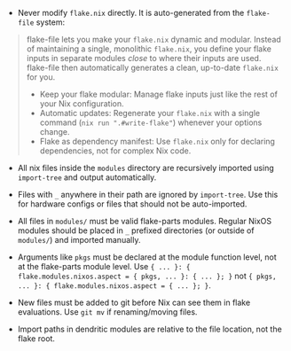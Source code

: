 - Never modify `flake.nix` directly. It is auto-generated from the `flake-file` system:

> flake-file lets you make your `flake.nix` dynamic and modular. Instead of maintaining a single, monolithic `flake.nix`, you define your flake inputs in separate modules _close_ to where their inputs are used. flake-file then automatically generates a clean, up-to-date `flake.nix` for you.
>
> - Keep your flake modular: Manage flake inputs just like the rest of your Nix configuration.
> - Automatic updates: Regenerate your `flake.nix` with a single command (`nix run ".#write-flake"`) whenever your options change.
> - Flake as dependency manifest: Use `flake.nix` only for declaring dependencies, not for complex Nix code.

- All nix files inside the `modules` directory are recursively imported using `import-tree` and output automatically.

- Files with `_` anywhere in their path are ignored by `import-tree`. Use this for hardware configs or files that should not be auto-imported.

- All files in `modules/` must be valid flake-parts modules. Regular NixOS modules should be placed in `_` prefixed directories (or outside of `modules/`) and imported manually.

- Arguments like `pkgs` must be declared at the module function level, not at the flake-parts module level. Use `{ ... }: { flake.modules.nixos.aspect = { pkgs, ... }: { ... }; }` not `{ pkgs, ... }: { flake.modules.nixos.aspect = { ... }; }`.

- New files must be added to git before Nix can see them in flake evaluations. Use `git mv` if renaming/moving files.

- Import paths in dendritic modules are relative to the file location, not the flake root.
